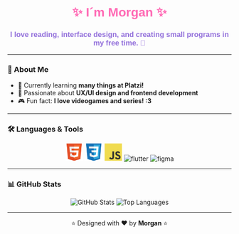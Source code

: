 <h1 align="center" style="color:#ff69b4; font-family: 'Poppins', sans-serif;">✨ I´m Morgan ✨</h1>
<h3 align="center" style="color:#9370db; font-family: 'Poppins', sans-serif;">I love reading, interface design, and creating small programs in my free time. 💜</h3>

---

### 🌱 About Me
- 🚀 Currently learning **many things at Platzi!**
- 🎨 Passionate about **UX/UI design and frontend development**
- 🎮 Fun fact: **I love videogames and series! :3**

---

### 🛠 Languages & Tools
<p align="center">
  <img src="https://raw.githubusercontent.com/devicons/devicon/master/icons/html5/html5-original.svg" alt="html5" width="40" height="40"/>
  <img src="https://raw.githubusercontent.com/devicons/devicon/master/icons/css3/css3-original.svg" alt="css3" width="40" height="40"/>
  <img src="https://raw.githubusercontent.com/devicons/devicon/master/icons/javascript/javascript-original.svg" alt="javascript" width="40" height="40"/>
  <img src="https://www.vectorlogo.zone/logos/flutterio/flutterio-icon.svg" alt="flutter" width="40" height="40"/>
  <img src="https://www.vectorlogo.zone/logos/figma/figma-icon.svg" alt="figma" width="40" height="40"/>
</p>

---

### 📊 GitHub Stats
<p align="center">
  <img src="https://github-readme-stats.vercel.app/api?username=morgand67&show_icons=true&theme=tokyonight" alt="GitHub Stats" width="45%"/>
  <img src="https://github-readme-stats.vercel.app/api/top-langs?username=morgand67&show_icons=true&locale=en&layout=compact&theme=tokyonight" alt="Top Languages" width="45%"/>
</p>

---

<p align="center">⭐️ Designed with ❤️ by <strong>Morgan</strong> ⭐️</p>

